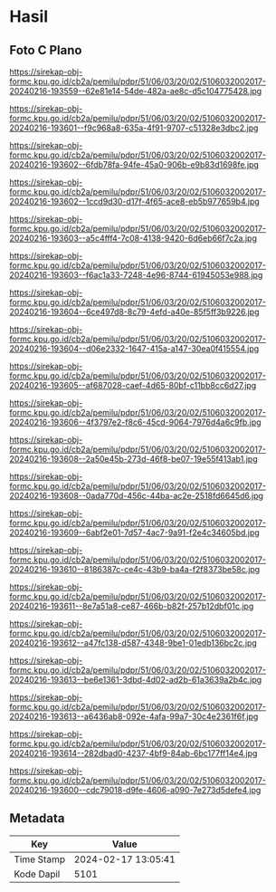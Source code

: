 # Hasil

## Foto C Plano

https://sirekap-obj-formc.kpu.go.id/cb2a/pemilu/pdpr/51/06/03/20/02/5106032002017-20240216-193559--62e81e14-54de-482a-ae8c-d5c104775428.jpg

https://sirekap-obj-formc.kpu.go.id/cb2a/pemilu/pdpr/51/06/03/20/02/5106032002017-20240216-193601--f9c968a8-635a-4f91-9707-c51328e3dbc2.jpg

https://sirekap-obj-formc.kpu.go.id/cb2a/pemilu/pdpr/51/06/03/20/02/5106032002017-20240216-193602--6fdb78fa-94fe-45a0-906b-e9b83d1698fe.jpg

https://sirekap-obj-formc.kpu.go.id/cb2a/pemilu/pdpr/51/06/03/20/02/5106032002017-20240216-193602--1ccd9d30-d17f-4f65-ace8-eb5b977659b4.jpg

https://sirekap-obj-formc.kpu.go.id/cb2a/pemilu/pdpr/51/06/03/20/02/5106032002017-20240216-193603--a5c4fff4-7c08-4138-9420-6d6eb66f7c2a.jpg

https://sirekap-obj-formc.kpu.go.id/cb2a/pemilu/pdpr/51/06/03/20/02/5106032002017-20240216-193603--f6ac1a33-7248-4e96-8744-61945053e988.jpg

https://sirekap-obj-formc.kpu.go.id/cb2a/pemilu/pdpr/51/06/03/20/02/5106032002017-20240216-193604--6ce497d8-8c79-4efd-a40e-85f5ff3b9226.jpg

https://sirekap-obj-formc.kpu.go.id/cb2a/pemilu/pdpr/51/06/03/20/02/5106032002017-20240216-193604--d06e2332-1647-415a-a147-30ea0f415554.jpg

https://sirekap-obj-formc.kpu.go.id/cb2a/pemilu/pdpr/51/06/03/20/02/5106032002017-20240216-193605--af687028-caef-4d65-80bf-c11bb8cc6d27.jpg

https://sirekap-obj-formc.kpu.go.id/cb2a/pemilu/pdpr/51/06/03/20/02/5106032002017-20240216-193606--4f3797e2-f8c6-45cd-9064-7976d4a6c9fb.jpg

https://sirekap-obj-formc.kpu.go.id/cb2a/pemilu/pdpr/51/06/03/20/02/5106032002017-20240216-193608--2a50e45b-273d-46f8-be07-19e55f413ab1.jpg

https://sirekap-obj-formc.kpu.go.id/cb2a/pemilu/pdpr/51/06/03/20/02/5106032002017-20240216-193608--0ada770d-456c-44ba-ac2e-2518fd6645d6.jpg

https://sirekap-obj-formc.kpu.go.id/cb2a/pemilu/pdpr/51/06/03/20/02/5106032002017-20240216-193609--6abf2e01-7d57-4ac7-9a91-f2e4c34605bd.jpg

https://sirekap-obj-formc.kpu.go.id/cb2a/pemilu/pdpr/51/06/03/20/02/5106032002017-20240216-193610--8186387c-ce4c-43b9-ba4a-f2f8373be58c.jpg

https://sirekap-obj-formc.kpu.go.id/cb2a/pemilu/pdpr/51/06/03/20/02/5106032002017-20240216-193611--8e7a51a8-ce87-466b-b82f-257b12dbf01c.jpg

https://sirekap-obj-formc.kpu.go.id/cb2a/pemilu/pdpr/51/06/03/20/02/5106032002017-20240216-193612--a47fc138-d587-4348-9be1-01edb136bc2c.jpg

https://sirekap-obj-formc.kpu.go.id/cb2a/pemilu/pdpr/51/06/03/20/02/5106032002017-20240216-193613--be6e1361-3dbd-4d02-ad2b-61a3639a2b4c.jpg

https://sirekap-obj-formc.kpu.go.id/cb2a/pemilu/pdpr/51/06/03/20/02/5106032002017-20240216-193613--a6436ab8-092e-4afa-99a7-30c4e2361f6f.jpg

https://sirekap-obj-formc.kpu.go.id/cb2a/pemilu/pdpr/51/06/03/20/02/5106032002017-20240216-193614--282dbad0-4237-4bf9-84ab-6bc177ff14e4.jpg

https://sirekap-obj-formc.kpu.go.id/cb2a/pemilu/pdpr/51/06/03/20/02/5106032002017-20240216-193600--cdc79018-d9fe-4606-a090-7e273d5defe4.jpg


## Metadata

| Key        | Value               |
| ---------- | ------------------- |
| Time Stamp | 2024-02-17 13:05:41 |
| Kode Dapil | 5101                |




